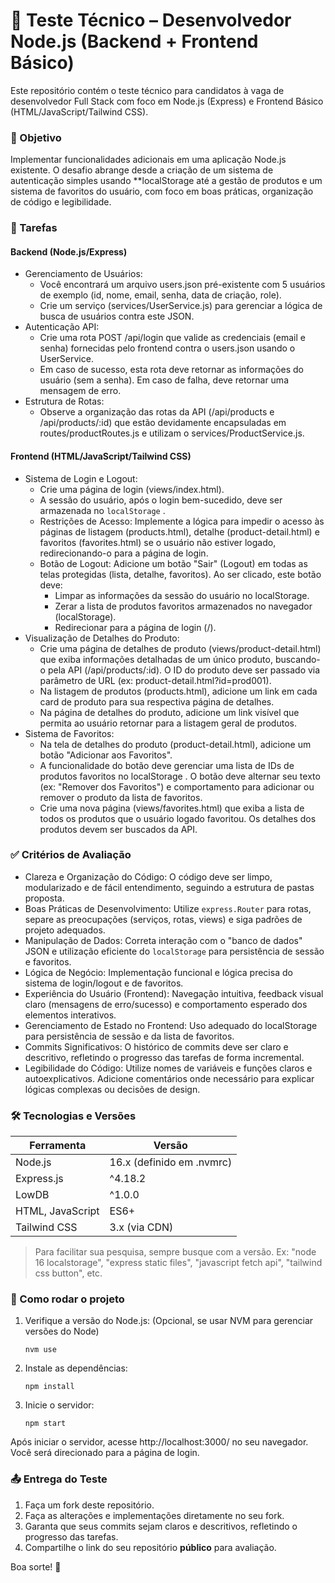 # 🧪 Teste Técnico – Desenvolvedor Node.js (Backend + Frontend Básico)

Este repositório contém o teste técnico para candidatos à vaga de desenvolvedor Full Stack com foco em Node.js (Express) e Frontend Básico (HTML/JavaScript/Tailwind CSS).

### 🎯 Objetivo

Implementar funcionalidades adicionais em uma aplicação Node.js existente. O desafio abrange desde a criação de um sistema de autenticação simples usando \*\*localStorage até a gestão de produtos e um sistema de favoritos do usuário, com foco em boas práticas, organização de código e legibilidade.

### 🧩 Tarefas

#### Backend (Node.js/Express)

-   Gerenciamento de Usuários:
    -   Você encontrará um arquivo users.json pré-existente com 5 usuários de exemplo (id, nome, email, senha, data de criação, role).
    -   Crie um serviço (services/UserService.js) para gerenciar a lógica de busca de usuários contra este JSON.
-   Autenticação API:
    -   Crie uma rota POST /api/login que valide as credenciais (email e senha) fornecidas pelo frontend contra o users.json usando o UserService.
    -   Em caso de sucesso, esta rota deve retornar as informações do usuário (sem a senha). Em caso de falha, deve retornar uma mensagem de erro.
-   Estrutura de Rotas:
    -   Observe a organização das rotas da API (/api/products e /api/products/:id) que estão devidamente encapsuladas em routes/productRoutes.js e utilizam o services/ProductService.js.

#### Frontend (HTML/JavaScript/Tailwind CSS)

-   Sistema de Login e Logout:
    -   Crie uma página de login (views/index.html).
    -   A sessão do usuário, após o login bem-sucedido, deve ser armazenada no `localStorage` .
    -   Restrições de Acesso: Implemente a lógica para impedir o acesso às páginas de listagem (products.html), detalhe (product-detail.html) e favoritos (favorites.html) se o usuário não estiver logado, redirecionando-o para a página de login.
    -   Botão de Logout: Adicione um botão "Sair" (Logout) em todas as telas protegidas (lista, detalhe, favoritos). Ao ser clicado, este botão deve:
        -   Limpar as informações da sessão do usuário no localStorage.
        -   Zerar a lista de produtos favoritos armazenados no navegador (localStorage).
        -   Redirecionar para a página de login (/).
-   Visualização de Detalhes do Produto:
    -   Crie uma página de detalhes de produto (views/product-detail.html) que exiba informações detalhadas de um único produto, buscando-o pela API (/api/products/:id). O ID do produto deve ser passado via parâmetro de URL (ex: product-detail.html?id=prod001).
    -   Na listagem de produtos (products.html), adicione um link em cada card de produto para sua respectiva página de detalhes.
    -   Na página de detalhes do produto, adicione um link visível que permita ao usuário retornar para a listagem geral de produtos.
-   Sistema de Favoritos:
    -   Na tela de detalhes do produto (product-detail.html), adicione um botão "Adicionar aos Favoritos".
    -   A funcionalidade do botão deve gerenciar uma lista de IDs de produtos favoritos no localStorage . O botão deve alternar seu texto (ex: "Remover dos Favoritos") e comportamento para adicionar ou remover o produto da lista de favoritos.
    -   Crie uma nova página (views/favorites.html) que exiba a lista de todos os produtos que o usuário logado favoritou. Os detalhes dos produtos devem ser buscados da API.

### ✅ Critérios de Avaliação

-   Clareza e Organização do Código: O código deve ser limpo, modularizado e de fácil entendimento, seguindo a estrutura de pastas proposta.
-   Boas Práticas de Desenvolvimento: Utilize `express.Router` para rotas, separe as preocupações (serviços, rotas, views) e siga padrões de projeto adequados.
-   Manipulação de Dados: Correta interação com o "banco de dados" JSON e utilização eficiente do `localStorage` para persistência de sessão e favoritos.
-   Lógica de Negócio: Implementação funcional e lógica precisa do sistema de login/logout e de favoritos.
-   Experiência do Usuário (Frontend): Navegação intuitiva, feedback visual claro (mensagens de erro/sucesso) e comportamento esperado dos elementos interativos.
-   Gerenciamento de Estado no Frontend: Uso adequado do localStorage para persistência de sessão e da lista de favoritos.
-   Commits Significativos: O histórico de commits deve ser claro e descritivo, refletindo o progresso das tarefas de forma incremental.
-   Legibilidade do Código: Utilize nomes de variáveis e funções claros e autoexplicativos. Adicione comentários onde necessário para explicar lógicas complexas ou decisões de design.

### 🛠️ Tecnologias e Versões

| Ferramenta       | Versão                    |
| ---------------- | ------------------------- |
| Node.js          | 16.x (definido em .nvmrc) |
| Express.js       | ^4.18.2                   |
| LowDB            | ^1.0.0                    |
| HTML, JavaScript | ES6+                      |
| Tailwind CSS     | 3.x (via CDN)             |

> Para facilitar sua pesquisa, sempre busque com a versão. Ex: "node 16 localstorage", "express static files", "javascript fetch api", "tailwind css button", etc.

### 🚀 Como rodar o projeto

1. Verifique a versão do Node.js: (Opcional, se usar NVM para gerenciar versões do Node)

    ```
    nvm use

    ```

2. Instale as dependências:

    ```
    npm install

    ```

3. Inicie o servidor:

    ```
    npm start

    ```

Após iniciar o servidor, acesse http://localhost:3000/ no seu navegador. Você será direcionado para a página de login.

### 📤 Entrega do Teste

1. Faça um fork deste repositório.
2. Faça as alterações e implementações diretamente no seu fork.
3. Garanta que seus commits sejam claros e descritivos, refletindo o progresso das tarefas.
4. Compartilhe o link do seu repositório **público** para avaliação.

Boa sorte! 🚀
